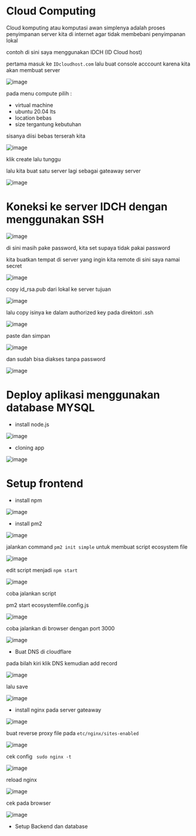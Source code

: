 # Cloud Computing 

Cloud komputing atau komputasi awan simplenya adalah proses penyimpanan server kita di internet agar tidak membebani penyimpanan lokal

contoh di sini saya menggunakan IDCH (ID Cloud host) 


pertama masuk ke ``` IDcloudhost.com ``` lalu buat console acccount karena kita akan membuat server 



![image](https://user-images.githubusercontent.com/18206510/204974031-e9bfc605-c0a8-4531-b58f-2f8dd5bbe475.png)



pada menu compute pilih : 

- virtual machine
- ubuntu 20.04 lts
- location bebas
- size tergantung kebutuhan 

sisanya diisi bebas terserah kita


![image](https://user-images.githubusercontent.com/18206510/204973731-39376ce0-3b1e-4710-9c0e-9d09dd1bf579.png)


klik create lalu tunggu



lalu kita buat satu server lagi sebagai gateaway server



![image](https://user-images.githubusercontent.com/18206510/205004712-c39a281b-a96c-48a0-bdf8-2bfd6117f6f9.png)



# Koneksi ke server IDCH dengan menggunakan SSH 


![image](https://user-images.githubusercontent.com/18206510/205010218-89083b0d-4926-441f-84c8-9719df6c4462.png)


di sini masih pake password, kita set supaya tidak pakai password



kita buatkan tempat di server yang ingin kita remote di sini saya namai secret



![image](https://user-images.githubusercontent.com/18206510/205019867-f33a7312-4257-463c-b277-4d6228d66ff7.png)



copy id_rsa.pub dari lokal ke server tujuan 



![image](https://user-images.githubusercontent.com/18206510/205020275-12c3c6d1-1ade-4335-9577-a6c884db3eb2.png)



lalu copy isinya ke dalam authorized key pada direktori .ssh



![image](https://user-images.githubusercontent.com/18206510/205020770-1dc7a798-2ad4-481a-a6eb-9c233187b2bd.png)


paste dan simpan


![image](https://user-images.githubusercontent.com/18206510/205021237-a77096db-323b-46a4-ac41-cac5857b9739.png)



dan sudah bisa diakses tanpa password



![image](https://user-images.githubusercontent.com/18206510/205021501-0f74a0e7-d04b-4d2a-aa49-cafd340bb479.png)




# Deploy aplikasi menggunakan database MYSQL



- install node.js


![image](https://user-images.githubusercontent.com/18206510/205023405-746a66b6-252f-47a6-b0a4-54ab6c8c14a7.png)



- cloning app



![image](https://user-images.githubusercontent.com/18206510/205024552-8b16c559-d533-4bb7-9996-cb601f180118.png)



# Setup frontend



- install npm 



![image](https://user-images.githubusercontent.com/18206510/205025480-b874f2d5-4266-4987-84d6-0d164e9e415f.png)



- install pm2 



![image](https://user-images.githubusercontent.com/18206510/205026309-ef0feee2-cc69-4086-aa43-92f3f16a563d.png)


jalankan command ``` pm2 init simple ```  untuk membuat script ecosystem file 



![image](https://user-images.githubusercontent.com/18206510/205026845-750edc5a-ad38-4f96-9931-074474f1a972.png)



edit script menjadi ```npm start```


![image](https://user-images.githubusercontent.com/18206510/205027171-9cd8aa83-df38-4501-b6f4-33d4fc2fbeb8.png)



coba jalankan script 


pm2 start ecosystemfile.config.js



![image](https://user-images.githubusercontent.com/18206510/205027403-b7f56cf6-ac17-4067-bbd8-451f41f527bc.png)



coba jalankan di browser dengan port 3000



![image](https://user-images.githubusercontent.com/18206510/205027987-6df5ead9-fcc2-4379-ad07-2eecf55034d1.png)



- Buat DNS di cloudflare


pada bilah kiri klik DNS kemudian add record 



![image](https://user-images.githubusercontent.com/18206510/205029566-82ee8ef7-af61-4c93-97fa-d84fff4822e1.png)


lalu save



![image](https://user-images.githubusercontent.com/18206510/205029885-a9d69afa-3526-4ad3-a146-61bdd10dc564.png)



- install nginx pada server gateaway



![image](https://user-images.githubusercontent.com/18206510/205030442-2b416656-acbc-43e3-bbd8-cb3e0fe2311d.png)



buat reverse proxy file pada ```etc/nginx/sites-enabled```


![image](https://user-images.githubusercontent.com/18206510/205034951-e821c9b6-1116-4b3e-96d1-31e7dfe62d2d.png)




cek config ``` sudo nginx -t```



![image](https://user-images.githubusercontent.com/18206510/205033298-cb249795-1546-4115-8866-0e90e0355194.png)



reload nginx 


![image](https://user-images.githubusercontent.com/18206510/205033563-e3d9e0cc-6658-4c73-9f7f-c3c12199dbca.png)



cek pada browser



![image](https://user-images.githubusercontent.com/18206510/205034824-0e1d7fb2-0447-4c4e-b935-d82215f79cb7.png)




- Setup Backend dan database




















